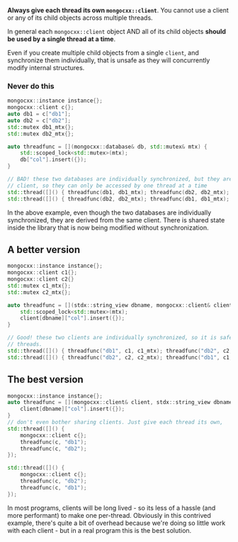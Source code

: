 **Always give each thread its own `mongocxx::client`**. You cannot use a client or any of its child objects across multiple threads.

In general each `mongocxx::client` object AND all of its child objects **should be used by a single thread at a time**.

Even if you create multiple child objects from a single `client`, and synchronize them individually, that is unsafe as they will concurrently modify internal structures.

### Never do this

```c++
mongocxx::instance instance{};
mongocxx::client c{};
auto db1 = c["db1"];
auto db2 = c["db2"];
std::mutex db1_mtx{};
std::mutex db2_mtx{};

auto threadfunc = [](mongocxx::database& db, std::mutex& mtx) {
    std::scoped_lock<std::mutex>(mtx);
    db["col"].insert({});
}

// BAD! these two databases are individually synchronized, but they are derived from the same
// client, so they can only be accessed by one thread at a time
std::thread([]() { threadfunc(db1, db1_mtx); threadfunc(db2, db2_mtx); });
std::thread([]() { threadfunc(db2, db2_mtx); threadfunc(db1, db1_mtx); });
```

In the above example, even though the two databases are individually synchronized, they are derived from the same client. There is shared state inside the library that is now being modified without synchronization.

## A better version

```c++
mongocxx::instance instance{};
mongocxx::client c1{};
mongocxx::client c2{}
std::mutex c1_mtx{};
std::mutex c2_mtx{};

auto threadfunc = [](stdx::string_view dbname, mongocxx::client& client, std::mutex& mtx) {
    std::scoped_lock<std::mutex>(mtx);
    client[dbname]["col"].insert({});
}

// Good! these two clients are individually synchronized, so it is safe to share them between
// threads.
std::thread([]() { threadfunc("db1", c1, c1_mtx); threadfunc("db2", c2, c2_mtx); });
std::thread([]() { threadfunc("db2", c2, c2_mtx); threadfunc("db1", c1, c1_mtx); });
```

## The best version

```c++
mongocxx::instance instance{};
auto threadfunc = [](mongocxx::client& client, stdx::string_view dbname) {
    client[dbname]["col"].insert({});
}
// don't even bother sharing clients. Just give each thread its own,
std::thread([]() { 
    mongocxx::client c{}; 
    threadfunc(c, "db1"); 
    threadfunc(c, "db2"); 
});

std::thread([]() { 
    mongocxx::client c{}; 
    threadfunc(c, "db2");
    threadfunc(c, "db1"); 
});
```

In most programs, clients will be long lived - so its less of a hassle (and more performant)
to make one per-thread. Obviously in this contrived example, there's quite a bit of overhead
because we're doing so little work with each client - but in a real program this is the best solution.

